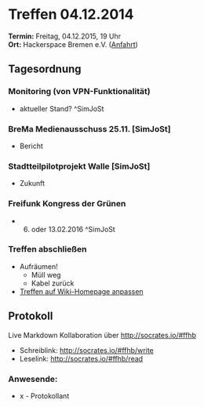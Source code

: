 # Treffen 04.12.2014
**Termin:** Freitag, 04.12.2015, 19 Uhr  
**Ort:** Hackerspace Bremen e.V. ([Anfahrt](https://www.hackerspace-bremen.de/anfahrt/))

## Tagesordnung
### Monitoring (von VPN-Funktionalität)
* aktueller Stand? ^SimJoSt

### BreMa Medienausschuss 25.11. [SimJoSt]
* Bericht

### Stadtteilpilotprojekt Walle [SimJoSt]
* Zukunft

### Freifunk Kongress der Grünen
* 06. oder 13.02.2016 ^SimJoSt


### Treffen abschließen
* Aufräumen!
  * Müll weg
  * Kabel zurück
* [Treffen auf Wiki-Homepage anpassen](Home)


## Protokoll
Live Markdown Kollaboration über http://socrates.io/#ffhb
* Schreiblink: http://socrates.io/#ffhb/write
* Leselink: http://socrates.io/#ffhb/read

### Anwesende:
* x - Protokollant